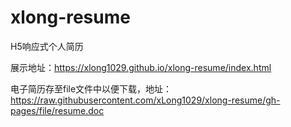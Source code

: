 # xlong-resume

H5响应式个人简历  

展示地址：https://xlong1029.github.io/xlong-resume/index.html  

电子简历存至file文件中以便下载，地址：https://raw.githubusercontent.com/xLong1029/xlong-resume/gh-pages/file/resume.doc